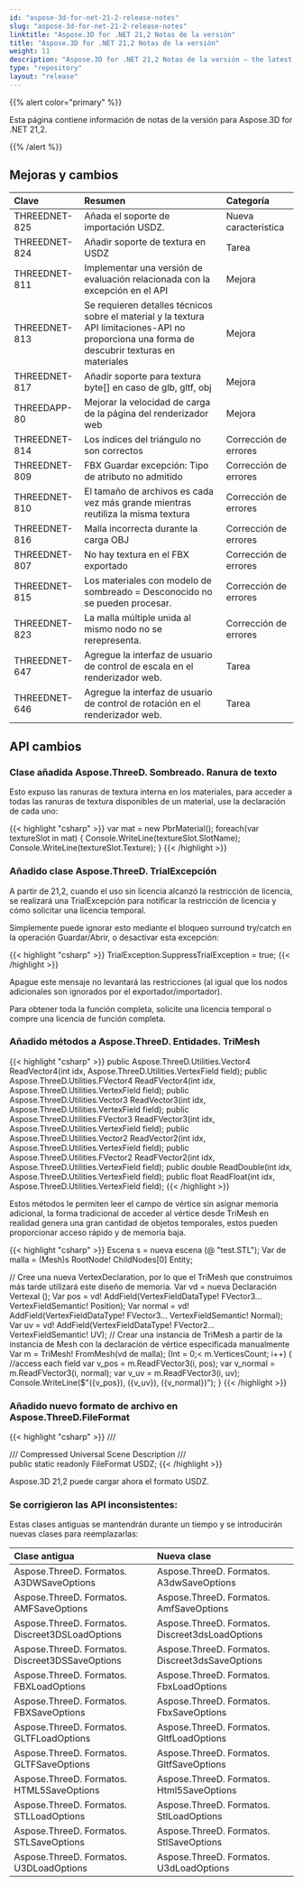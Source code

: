 ```yaml
---
id: "aspose-3d-for-net-21-2-release-notes"
slug: "aspose-3d-for-net-21-2-release-notes"
linktitle: "Aspose.3D for .NET 21,2 Notas de la versión"
title: "Aspose.3D for .NET 21,2 Notas de la versión"
weight: 11
description: "Aspose.3D for .NET 21,2 Notas de la versión – the latest updates and fixes."
type: "repository"
layout: "release"
---
```

{{% alert color="primary" %}}

Esta página contiene información de notas de la versión para Aspose.3D for .NET 21,2.

{{% /alert %}}
## **Mejoras y cambios**

|**Clave**|**Resumen**|**Categoría**|
|:- |:- |:- |
|THREEDNET-825 |Añada el soporte de importación USDZ.|Nueva característica|
|THREEDNET-824 |Añadir soporte de textura en USDZ|Tarea|
|THREEDNET-811 |Implementar una versión de evaluación relacionada con la excepción en el API|Mejora|
|THREEDNET-813 |Se requieren detalles técnicos sobre el material y la textura API limitaciones-API no proporciona una forma de descubrir texturas en materiales|Mejora|
|THREEDNET-817 |Añadir soporte para textura byte[] en caso de glb, gltf, obj|Mejora|
|THREEDAPP-80 |Mejorar la velocidad de carga de la página del renderizador web|Mejora|
|THREEDNET-814 |Los índices del triángulo no son correctos|Corrección de errores|
|THREEDNET-809 |FBX Guardar excepción: Tipo de atributo no admitido|Corrección de errores|
|THREEDNET-810 |El tamaño de archivos es cada vez más grande mientras reutiliza la misma textura|Corrección de errores|
|THREEDNET-816 |Malla incorrecta durante la carga OBJ|Corrección de errores|
|THREEDNET-807 |No hay textura en el FBX exportado|Corrección de errores|
|THREEDNET-815 |Los materiales con modelo de sombreado = Desconocido no se pueden procesar.|Corrección de errores|
|THREEDNET-823 |La malla múltiple unida al mismo nodo no se rerepresenta.|Corrección de errores|
|THREEDNET-647 |Agregue la interfaz de usuario de control de escala en el renderizador web.|Tarea|
|THREEDNET-646 |Agregue la interfaz de usuario de control de rotación en el renderizador web.|Tarea|


## API cambios ##



### Clase añadida Aspose.ThreeD. Sombreado. Ranura de texto

Esto expuso las ranuras de textura interna en los materiales, para acceder a todas las ranuras de textura disponibles de un material, use la declaración de cada uno:

{{< highlight "csharp" >}}
var mat = new PbrMaterial();
foreach(var textureSlot in mat)
{
    Console.WriteLine(textureSlot.SlotName);
    Console.WriteLine(textureSlot.Texture);
}
{{< /highlight >}}


### Añadido clase Aspose.ThreeD. TrialExcepción

A partir de 21,2, cuando el uso sin licencia alcanzó la restricción de licencia, se realizará una TrialExcepción para notificar la restricción de licencia y cómo solicitar una licencia temporal.

Simplemente puede ignorar esto mediante el bloqueo surround try/catch en la operación Guardar/Abrir, o desactivar esta excepción:

{{< highlight "csharp" >}}
TrialException.SuppressTrialException = true;
{{< /highlight >}}

Apague este mensaje no levantará las restricciones (al igual que los nodos adicionales son ignorados por el exportador/importador).

Para obtener toda la función completa, solicite una licencia temporal o compre una licencia de función completa.

### Añadido métodos a Aspose.ThreeD. Entidades. TriMesh


{{< highlight "csharp" >}}
public Aspose.ThreeD.Utilities.Vector4 ReadVector4(int idx, Aspose.ThreeD.Utilities.VertexField field);
public Aspose.ThreeD.Utilities.FVector4 ReadFVector4(int idx, Aspose.ThreeD.Utilities.VertexField field);
public Aspose.ThreeD.Utilities.Vector3 ReadVector3(int idx, Aspose.ThreeD.Utilities.VertexField field);
public Aspose.ThreeD.Utilities.FVector3 ReadFVector3(int idx, Aspose.ThreeD.Utilities.VertexField field);
public Aspose.ThreeD.Utilities.Vector2 ReadVector2(int idx, Aspose.ThreeD.Utilities.VertexField field);
public Aspose.ThreeD.Utilities.FVector2 ReadFVector2(int idx, Aspose.ThreeD.Utilities.VertexField field);
public double ReadDouble(int idx, Aspose.ThreeD.Utilities.VertexField field);
public float ReadFloat(int idx, Aspose.ThreeD.Utilities.VertexField field);
{{< /highlight >}}

Estos métodos le permiten leer el campo de vértice sin asignar memoria adicional, la forma tradicional de acceder al vértice desde TriMesh en realidad genera una gran cantidad de objetos temporales, estos pueden proporcionar acceso rápido y de memoria baja.

{{< highlight "csharp" >}}
Escena s = nueva escena (@ "test.STL");
Var de malla = (Mesh)s RootNode! ChildNodes[0] Entity;

// Cree una nueva VertexDeclaration, por lo que el TriMesh que construimos más tarde utilizará este diseño de memoria.
Var vd = nueva Declaración Vertexal ();
Var pos = vd! AddField(VertexFieldDataType! FVector3... VertexFieldSemantic! Position);
Var normal = vd! AddField(VertexFieldDataType! FVector3... VertexFieldSemantic! Normal);
Var uv = vd! AddField(VertexFieldDataType! FVector2... VertexFieldSemantic! UV);
// Crear una instancia de TriMesh a partir de la instancia de Mesh con la declaración de vértice especificada manualmente
Var m = TriMesh! FromMesh(vd de malla);
(Int = 0;< m.VerticesCount; i++)
{
    //access each field
    var v_pos = m.ReadFVector3(i, pos);
    var v_normal = m.ReadFVector3(i, normal);
    var v_uv = m.ReadFVector3(i, uv);
    Console.WriteLine($"({v_pos}), ({v_uv}), ({v_normal})");
}
{{< /highlight >}}

### Añadido nuevo formato de archivo en Aspose.ThreeD.FileFormat

{{< highlight "csharp" >}}
/// <summary>
/// Compressed Universal Scene Description
/// </summary>
public static readonly FileFormat USDZ;
{{< /highlight >}}

Aspose.3D 21,2 puede cargar ahora el formato USDZ.


### Se corrigieron las API inconsistentes:

Estas clases antiguas se mantendrán durante un tiempo y se introducirán nuevas clases para reemplazarlas:

|**Clase antigua** |**Nueva clase** |
|:- |:- |
|Aspose.ThreeD. Formatos. A3DWSaveOptions|Aspose.ThreeD. Formatos. A3dwSaveOptions|
|Aspose.ThreeD. Formatos. AMFSaveOptions|Aspose.ThreeD. Formatos. AmfSaveOptions|
|Aspose.ThreeD. Formatos. Discreet3DSLoadOptions|Aspose.ThreeD. Formatos. Discreet3dsLoadOptions|
|Aspose.ThreeD. Formatos. Discreet3DSSaveOptions|Aspose.ThreeD. Formatos. Discreet3dsSaveOptions|
|Aspose.ThreeD. Formatos. FBXLoadOptions|Aspose.ThreeD. Formatos. FbxLoadOptions|
|Aspose.ThreeD. Formatos. FBXSaveOptions|Aspose.ThreeD. Formatos. FbxSaveOptions|
|Aspose.ThreeD. Formatos. GLTFLoadOptions|Aspose.ThreeD. Formatos. GltfLoadOptions|
|Aspose.ThreeD. Formatos. GLTFSaveOptions|Aspose.ThreeD. Formatos. GltfSaveOptions|
|Aspose.ThreeD. Formatos. HTML5SaveOptions|Aspose.ThreeD. Formatos. Html5SaveOptions|
|Aspose.ThreeD. Formatos. STLLoadOptions|Aspose.ThreeD. Formatos. StlLoadOptions|
|Aspose.ThreeD. Formatos. STLSaveOptions|Aspose.ThreeD. Formatos. StlSaveOptions|
|Aspose.ThreeD. Formatos. U3DLoadOptions|Aspose.ThreeD. Formatos. U3dLoadOptions|
